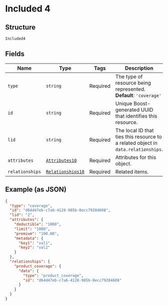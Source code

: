 
# Included 4

## Structure

`Included4`

## Fields

| Name | Type | Tags | Description |
|  --- | --- | --- | --- |
| `type` | `string` | Required | The type of resource being represented.<br>**Default**: `'coverage'` |
| `id` | `string` | Required | Unique Boost-generated UUID that identifies this resource. |
| `lid` | `string` | Required | The local ID that ties this resource to a related object in `data.relationships`. |
| `attributes` | [`Attributes10`](../../doc/models/attributes-10.md) | Required | Attributes for this object. |
| `relationships` | [`Relationships10`](../../doc/models/relationships-10.md) | Required | Related items. |

## Example (as JSON)

```json
{
  "type": "coverage",
  "id": "d64d47eb-c7a6-4128-985b-0ecc79284608",
  "lid": "2",
  "attributes": {
    "deductible": "1000",
    "limit": "1000",
    "premium": "100.00",
    "metadata": {
      "key1": "val1",
      "key2": "val2"
    }
  },
  "relationships": {
    "product_coverage": {
      "data": {
        "type": "product_coverage",
        "id": "d64d47eb-c7a6-4128-985b-0ecc79284608"
      }
    }
  }
}
```

